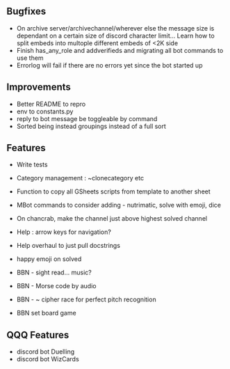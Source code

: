 ## Bugfixes
- On archive server/archivechannel/wherever else the message size is dependant on a certain size of discord character limit... Learn how to split embeds into multople different embeds of <2K side
- Finish has_any_role and addverifieds and migrating all bot commands to use them
- Errorlog will fail if there are no errors yet since the bot started up

## Improvements

- Better README to repro
- env to constants.py
- reply to bot message be toggleable by command
- Sorted being instead groupings instead of a full sort

## Features

- Write tests
- Category management : ~clonecategory etc
- Function to copy all GSheets scripts from template to another sheet
- MBot commands to consider adding - nutrimatic, solve with emoji,  dice
- On chancrab, make the channel just above highest solved channel
- Help : arrow keys for navigation?
- Help overhaul to just pull docstrings
- happy emoji on solved

- BBN - sight read... music?
- BBN - Morse code by audio
- BBN - ~ cipher race for perfect pitch recognition
- BBN set board game


## QQQ Features

- discord bot Duelling 
- discord bot WizCards
